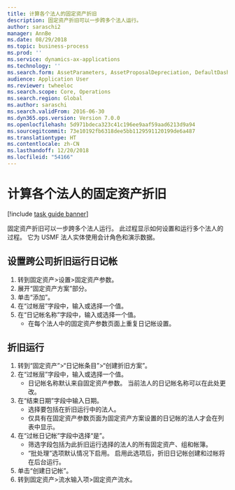 ```yaml
---
title: 计算各个法人的固定资产折旧
description: 固定资产折旧可以一步跨多个法人运行。
author: saraschi2
manager: AnnBe
ms.date: 08/29/2018
ms.topic: business-process
ms.prod: ''
ms.service: dynamics-ax-applications
ms.technology: ''
ms.search.form: AssetParameters, AssetProposalDepreciation, DefaultDashboard, LedgerJournalTable
audience: Application User
ms.reviewer: twheeloc
ms.search.scope: Core, Operations
ms.search.region: Global
ms.author: saraschi
ms.search.validFrom: 2016-06-30
ms.dyn365.ops.version: Version 7.0.0
ms.openlocfilehash: 5d971bdeca323c41c196ee9aaf59aad6213d9a94
ms.sourcegitcommit: 73e10192fb6318dee5bb1129591120199de6a487
ms.translationtype: HT
ms.contentlocale: zh-CN
ms.lasthandoff: 12/20/2018
ms.locfileid: "54166"
---
```

# <a name="calculate-fixed-asset-depreciation-across-legal-entities"></a>计算各个法人的固定资产折旧

[!include [task guide banner](../../includes/task-guide-banner.md)]

固定资产折旧可以一步跨多个法人运行。 此过程显示如何设置和运行多个法人的过程。 它为 USMF 法人实体使用会计角色和演示数据。


## <a name="set-up-cross-company-depreciation-run-journals"></a>设置跨公司折旧运行日记帐
1. 转到固定资产>设置>固定资产参数。
2. 展开“固定资产方案”部分。
3. 单击“添加”。
4. 在“过帐层”字段中，输入或选择一个值。
5. 在“日记帐名称”字段中，输入或选择一个值。
    * 在每个法人中的固定资产参数页面上重复日记帐设置。  

## <a name="depreciation-run"></a>折旧运行
1. 转到“固定资产”>“日记帐条目”>“创建折旧方案”。
2. 在“过帐层”字段中，输入或选择一个值。
    * 日记帐名称默认来自固定资产参数。 当前法人的日记帐名称可以在此处更改。  
3. 在“结束日期”字段中输入日期。
    * 选择要包括在折旧运行中的法人。  
    * 仅具有在固定资产参数页面为固定资产方案设置的日记帐的法人才会在列表中显示。  
4. 在“过帐日记帐”字段中选择“是”。
    * 筛选字段包括为此折旧运行选择的法人的所有固定资产、组和帐簿。  
    * “批处理”选项默认情况下启用。 启用此选项后，折旧日记帐创建和过帐将在后台运行。  
5. 单击“创建日记帐”。
6. 转到固定资产>流水输入项>固定资产流水。

